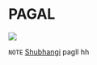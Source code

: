 # PAGAL

![](https://avatars.githubusercontent.com/goyalshubhangi?size=200)

`NOTE` [Shubhangi](https://goyalshubhangi.github.io) pagll hh